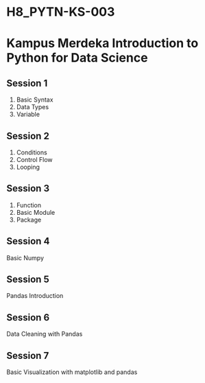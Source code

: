 # H8_PYTN-KS-003
# Kampus Merdeka Introduction to Python for Data Science
## Session 1
1. Basic Syntax
2. Data Types
3. Variable

## Session 2
1. Conditions
2. Control Flow
3. Looping

## Session 3
1. Function
2. Basic Module
3. Package

## Session 4
Basic Numpy
## Session 5
Pandas Introduction
## Session 6
Data Cleaning with Pandas
## Session 7
Basic Visualization with matplotlib and pandas
